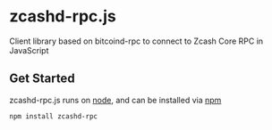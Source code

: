 # zcashd-rpc.js

 Client library based on bitcoind-rpc to connect to Zcash Core RPC in JavaScript
 
## Get Started
 
 zcashd-rpc.js runs on [node](nodejs.org), and can be installed via [npm](http://npmjs.org)
 
    npm install zcashd-rpc
